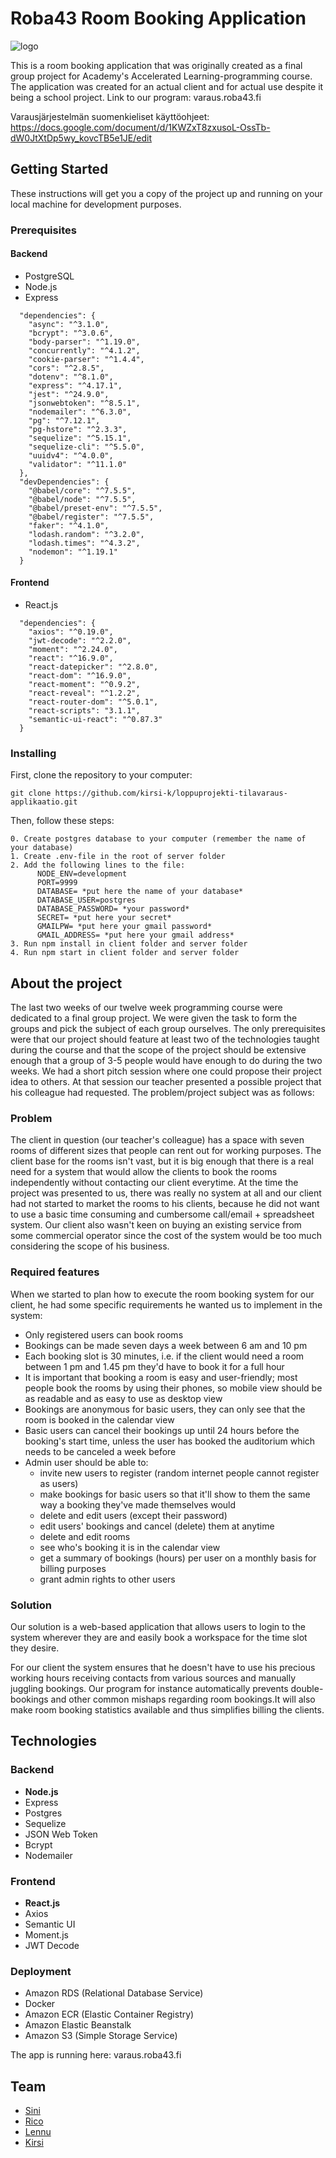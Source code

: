 # Roba43 Room Booking Application
![logo](https://github.com/kirsi-k/loppuprojekti-tilavaraus-applikaatio/blob/master/client/public/logo3.png)

This is a room booking application that was originally created as a final group project for Academy's Accelerated Learning-programming course. The application was created for an actual client and for actual use despite it being a school project.
Link to our program: varaus.roba43.fi

Varausjärjestelmän suomenkieliset käyttöohjeet: https://docs.google.com/document/d/1KWZxT8zxusoL-OssTb-dW0JtXtDp5wy_kovcTB5e1JE/edit
## Getting Started
These instructions will get you a copy of the project up and running on your local machine for development purposes.
### Prerequisites
#### Backend
* PostgreSQL
* Node.js
* Express
```
  "dependencies": {
    "async": "^3.1.0",
    "bcrypt": "^3.0.6",
    "body-parser": "^1.19.0",
    "concurrently": "^4.1.2",
    "cookie-parser": "^1.4.4",
    "cors": "^2.8.5",
    "dotenv": "^8.1.0",
    "express": "^4.17.1",
    "jest": "^24.9.0",
    "jsonwebtoken": "^8.5.1",
    "nodemailer": "^6.3.0",
    "pg": "^7.12.1",
    "pg-hstore": "^2.3.3",
    "sequelize": "^5.15.1",
    "sequelize-cli": "^5.5.0",
    "uuidv4": "^4.0.0",
    "validator": "^11.1.0"
  },
  "devDependencies": {
    "@babel/core": "^7.5.5",
    "@babel/node": "^7.5.5",
    "@babel/preset-env": "^7.5.5",
    "@babel/register": "^7.5.5",
    "faker": "^4.1.0",
    "lodash.random": "^3.2.0",
    "lodash.times": "^4.3.2",
    "nodemon": "^1.19.1"
  }
```
#### Frontend
* React.js
```
  "dependencies": {
    "axios": "^0.19.0",
    "jwt-decode": "^2.2.0",
    "moment": "^2.24.0",
    "react": "^16.9.0",
    "react-datepicker": "^2.8.0",
    "react-dom": "^16.9.0",
    "react-moment": "^0.9.2",
    "react-reveal": "^1.2.2",
    "react-router-dom": "^5.0.1",
    "react-scripts": "3.1.1",
    "semantic-ui-react": "^0.87.3"
  }
```
### Installing
First, clone the repository to your computer:
```
git clone https://github.com/kirsi-k/loppuprojekti-tilavaraus-applikaatio.git
```
Then, follow these steps:
```
0. Create postgres database to your computer (remember the name of your database)
1. Create .env-file in the root of server folder
2. Add the following lines to the file:
      NODE_ENV=development
      PORT=9999
      DATABASE= *put here the name of your database*
      DATABASE_USER=postgres
      DATABASE_PASSWORD= *your password*
      SECRET= *put here your secret*
      GMAILPW= *put here your gmail password*
      GMAIL_ADDRESS= *put here your gmail address*
3. Run npm install in client folder and server folder
4. Run npm start in client folder and server folder
```
## About the project
The last two weeks of our twelve week programming course were dedicated to a final group project. We were given the task to form the groups and pick the subject of each group ourselves. The only prerequisites were that our project should feature at least two of the technologies taught during the course and that the scope of the project should be extensive enough that a group of 3-5 people would have enough to do during the two weeks. We had a short pitch session where one could propose their project idea to others. At that session our teacher presented a possible project that his colleague had requested. The problem/project subject was as follows:
### Problem
The client in question (our teacher's colleague) has a space with seven rooms of different sizes that people can rent out for working purposes. The client base for the rooms isn't vast, but it is big enough that there is a real need for a system that would allow the clients to book the rooms independently without contacting our client everytime. At the time the project was presented to us, there was really no system at all and our client had not started to market the rooms to his clients, because he did not want to use a basic time consuming and cumbersome call/email + spreadsheet system. Our client also wasn't keen on buying an existing service from some commercial operator since the cost of the system would be too much considering the scope of his business.
### Required features
When we started to plan how to execute the room booking system for our client, he had some specific requirements he wanted us to implement in the system:
* Only registered users can book rooms
* Bookings can be made seven days a week between 6 am and 10 pm
* Each booking slot is 30 minutes, i.e. if the client would need a room between 1 pm and 1.45 pm they'd have to book it for a full hour
* It is important that booking a room is easy and user-friendly; most people book the rooms by using their phones, so mobile view should be as readable and as easy to use as desktop view
* Bookings are anonymous for basic users, they can only see that the room is booked in the calendar view
* Basic users can cancel their bookings up until 24 hours before the booking's start time, unless the user has booked the auditorium which needs to be canceled a week before
* Admin user should be able to:
  * invite new users to register (random internet people cannot register as users)
  * make bookings for basic users so that it'll show to them the same way a booking they've made themselves would
  * delete and edit users (except their password)
  * edit users' bookings and cancel (delete) them at anytime
  * delete and edit rooms
  * see who's booking it is in the calendar view
  * get a summary of bookings (hours) per user on a monthly basis for billing purposes
  * grant admin rights to other users
### Solution
Our solution is a web-based application that allows users to login to the system wherever they are and easily book a workspace for the time slot they desire.

For our client the system ensures that he doesn't have to use his precious working hours receiving contacts from various sources and manually juggling bookings. Our program for instance automatically prevents double-bookings and other common mishaps regarding room bookings.It will also make room booking statistics available and thus simplifies billing the clients.
## Technologies
### Backend
* __Node.js__
* Express
* Postgres
* Sequelize
* JSON Web Token
* Bcrypt
* Nodemailer
### Frontend
* __React.js__
* Axios
* Semantic UI
* Moment.js
* JWT Decode
### Deployment
* Amazon RDS (Relational Database Service)
* Docker
* Amazon ECR (Elastic Container Registry)
* Amazon Elastic Beanstalk
* Amazon S3 (Simple Storage Service)

The app is running here: varaus.roba43.fi
## Team
* [Sini](https://github.com/siniv)
* [Rico](https://github.com/pircklr1)
* [Lennu](https://github.com/lmetsaranta)
* [Kirsi](https://github.com/kirsi-k)

